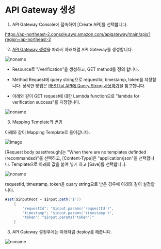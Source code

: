 # API Gateway 생성 

1) API Gateway Console에 접속하여 [Create API]를 선택합니다.

https://ap-northeast-2.console.aws.amazon.com/apigateway/main/apis?region=ap-northeast-2

2) [API Gateway 생성](https://github.com/kyopark2014/apigw-rest-querystring/blob/main/create-apigw.md)을 따라서 아래처럼 API Gateway를 생성합니다. 

![noname](https://user-images.githubusercontent.com/52392004/175080942-d74b2cf0-1df6-410f-94d7-81b1f2dfe1a6.png)

- Resource로 "/verification"을 생성하고, GET method를 정의 합니다.

- Method Request에 query string으로 requestId, timestamp, token을 지정합니다. 상세한 방법은 [RESTful API에 Query String 사용하기](https://github.com/kyopark2014/apigw-rest-querystring/blob/main/query-string.md)을 참고합니다. 

- 아래와 같이 GET request에 대한 Lambda function으로 "lambda for verification success"를 지정합니다. 

![noname](https://user-images.githubusercontent.com/52392004/175081931-a8802ed2-dd3f-4f56-949a-ba2a0171f7f8.png)

3) Mapping Template의 변경

아래와 같이 Mapping Template로 들어갑니다. 

![image](https://user-images.githubusercontent.com/52392004/175227603-7d0ef081-7c3b-4668-a5c7-fe9ae8fde544.png)

[Request body passthrough]는 "When there are no templates definded (recommanded)"를 선택하고, [Content-Type]은 "application/json"을 선택합니다. Template으로 아래의 값을 붙여 넣기 하고 [Save]를 선택합니다. 

![noname](https://user-images.githubusercontent.com/52392004/175228033-be9b09f7-fab6-48b9-8a54-2cde2f1d3d6a.png)

requestId, timestamp, token을 quary string으로 받은 경우에 아래와 같이 설정합니다. 

```java
#set($inputRoot = $input.path('$'))
    {
        "requestId": "$input.params('requestId')",
        "timestamp": "$input.params('timestamp')",
        "token": "$input.params('token')"
    }
```

3) API Gateway 설정후에는 아래처럼 deploy를 해줍니다.

![noname](https://user-images.githubusercontent.com/52392004/175082934-b31d82c6-9525-4241-a270-424038784678.png)
